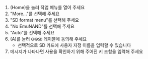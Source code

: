 1. (Home)을 눌러 작업 메뉴를 열어 주세요
2. "More..."를 선택해 주세요
3. "SD format menu"를 선택해 주세요
4. "No EmuNAND"를 선택해 주세요
5. "Auto"를 선택해 주세요
6. (A)를 눌러 `GM9SD` 레이블에 동의해 주세요
   - 선택적으로 SD 카드에 사용자 지정 이름을 입력할 수 있습니다
7. 메시지가 나타나면 사용을 확인하기 위해 주어진 키 조합을 입력해 주세요
